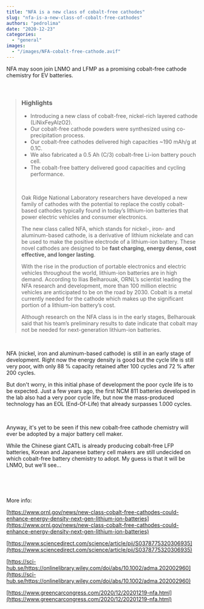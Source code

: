 ```yaml
---
title: "NFA is a new class of cobalt-free cathodes"
slug: "nfa-is-a-new-class-of-cobalt-free-cathodes"
authors: "pedrolima"
date: "2020-12-23"
categories: 
  - "general"
images: 
  - "/images/NFA-cobalt-free-cathode.avif"
---
```


NFA may soon join LNMO and LFMP as a promising cobalt-free cathode chemistry for EV batteries.

 

> ### Highlights
> 
> - Introducing a new class of cobalt-free, nickel-rich layered cathode (LiNixFeyAlzO2).
> - Our cobalt-free cathode powders were synthesized using co-precipitation process.
> - Our cobalt-free cathodes delivered high capacities ~190 mAh/g at 0.1C.
> - We also fabricated a 0.5 Ah (C/3) cobalt-free Li-ion battery pouch cell.
> - The cobalt-free battery delivered good capacities and cycling performance.
> 
>  
> 
> Oak Ridge National Laboratory researchers have developed a new family of cathodes with the potential to replace the costly cobalt-based cathodes typically found in today’s lithium-ion batteries that power electric vehicles and consumer electronics.
> 
> The new class called NFA, which stands for nickel-, iron- and aluminum-based cathode, is a derivative of lithium nickelate and can be used to make the positive electrode of a lithium-ion battery. These novel cathodes are designed to be **fast charging, energy dense, cost effective, and longer lasting**.
> 
> With the rise in the production of portable electronics and electric vehicles throughout the world, lithium-ion batteries are in high demand. According to Ilias Belharouak, ORNL’s scientist leading the NFA research and development, more than 100 million electric vehicles are anticipated to be on the road by 2030. Cobalt is a metal currently needed for the cathode which makes up the significant portion of a lithium-ion battery’s cost.
> 
> Although research on the NFA class is in the early stages, Belharouak said that his team’s preliminary results to date indicate that cobalt may not be needed for next-generation lithium-ion batteries.

 

NFA (nickel, iron and aluminum-based cathode) is still in an early stage of development. Right now the energy density is good but the cycle life is still very poor, with only 88 % capacity retained after 100 cycles and 72 % after 200 cycles.

But don't worry, in this initial phase of development the poor cycle life is to be expected. Just a few years ago, the first NCM 811 batteries developed in the lab also had a very poor cycle life, but now the mass-produced technology has an EOL (End-Of-Life) that already surpasses 1.000 cycles.

 

Anyway, it's yet to be seen if this new cobalt-free cathode chemistry will ever be adopted by a major battery cell maker.

While the Chinese giant CATL is already producing cobalt-free LFP batteries, Korean and Japanese battery cell makers are still undecided on which cobalt-free battery chemistry to adopt. My guess is that it will be LNMO, but we'll see...

 

 

More info:

[https://www.ornl.gov/news/new-class-cobalt-free-cathodes-could-enhance-energy-density-next-gen-lithium-ion-batteries](https://www.ornl.gov/news/new-class-cobalt-free-cathodes-could-enhance-energy-density-next-gen-lithium-ion-batteries)

[https://www.sciencedirect.com/science/article/pii/S0378775320306935](https://www.sciencedirect.com/science/article/pii/S0378775320306935)

[https://sci-hub.se/https://onlinelibrary.wiley.com/doi/abs/10.1002/adma.202002960](https://sci-hub.se/https://onlinelibrary.wiley.com/doi/abs/10.1002/adma.202002960)

[https://www.greencarcongress.com/2020/12/20201219-nfa.html](https://www.greencarcongress.com/2020/12/20201219-nfa.html)
